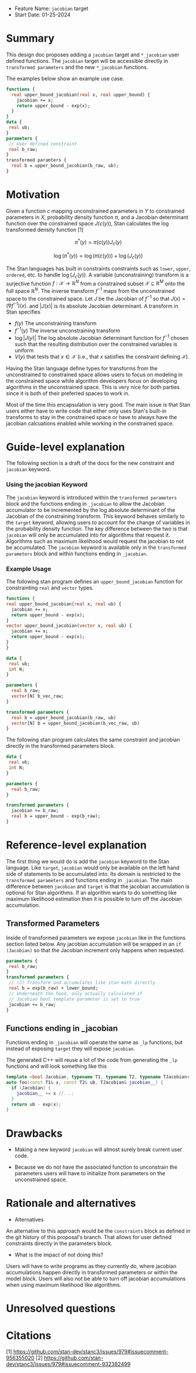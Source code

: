 - Feature Name: `jacobian` target
- Start Date: 01-25-2024

# Summary
[summary]: #summary

This design doc proposes adding a `jacobian` target and `*_jacobian` user defined functions. The `jacobian` target will be accessible directly in `transformed parameters` and the new `*_jacobian` functions.


The examples below show an example use case.

```stan
functions {
  real upper_bound_jacobian(real x, real upper_bound) {
    jacobian += x;
    return upper_bound - exp(x);
  }
}
data {
 real ub;
}
parameters {
 // User defined constraint
 real b_raw;
}
transformed paramters {
  real b = upper_bound_jacobian(b_raw, ub);
}
```

# Motivation
[motivation]: #motivation

Given a function $c$ mapping unconstrained parameters in $Y$ to constrained parameters in $X$, probability density function $\pi$, and a Jacobian determinant function over the constrained space $J(c(y))$, Stan calculates the log transformed density function [1]

$$
\pi^*(y) = \pi\left( c\left(y\right) \right) J_c\left(y\right)
$$

$$
\log\left(\pi^*(y)\right) = \log\left(\pi\left( c\left(y\right) \right)\right) + \log\left(J_c\left(y\right)\right)
$$

The Stan languages has built in constraints constraints such as `lower`, `upper`, `ordered`, etc. to handle $\log(J_c(y))$. 
A variable (unconstraining) transform is a surjective function $f:\mathcal{X} \rightarrow \mathbb{R}^N$ from a constrained subset $\mathcal{X} \subseteq \mathbb{R}^M$ onto the full space $\mathbb{R}^N$.
The inverse transform $f^{-1}$ maps from the unconstrained space to the constrained space. 
Let $J$ be the Jacobian of $f^{-1}$ so that $J(x) = (\nabla f^{-1})(x).$ and $|J(x)|$ is its absolute Jacobian determinant. A transform in Stan specifies 

- $f(y)$ The unconstraining transform
- $f^{-1}\left(y\right)$ The inverse unconstraining transform
- $\log |J(y)|$ The log absolute Jacobian determinant function for $f^{-1}$ chosen such that the resulting distribution over the constrained variables is uniform
- $V(y)$ that tests that $x \in \mathcal{X}$ (i.e., that $x$ satisfies the constraint defining $\mathcal{X}$).

Having the Stan language define types for transforms from the unconstrained to constrained space allows users to focus on modeling in the constrained space while algorithm developers focus on developing algorithms in the unconstrained space. 
This is very nice for both parties since it is both of their preferred spaces to work in.

Most of the time this encapsulation is very good. 
The main issue is that Stan users either have to write code that either only uses Stan's built-in transforms to stay in the constrained space or have to always have the jacobian calcuations enabled while working in the constrained space.




# Guide-level explanation
[guide-level-explanation]: #guide-level-explanation

The following section is a draft of the docs for the new constraint and `jacobian` keyword.

### Using the jacobian Keyword

The `jacobian` keyword is introduced within the `transformed parameters` block and the functions ending in `_jacobian` to allow the Jacobian accumulator to be incremented by the log absolute determinant of the Jacobian of the constraining transform. 
This keyword behaves similarly to the `target` keyword, allowing users to account for the change of variables in the probability density function. 
The key difference between the two is that `jacobian` will only be accumulated into for algorithms that request it. Algorithms such as maximum likelihood would request the jacobian to not be accumulated. 
The `jacobian` keyword is available only in the `transformed parameters` block and within functions ending in `_jacobian`.


### Example Usage

The following stan program defines an `upper_bound_jacobian` function for constrainting `real` and `vector` types.

```stan
functions {
real upper_bound_jacobian(real x, real ub) {
  jacobian += x;
  return upper_bound - exp(x);
}
vector upper_bound_jacobian(vector x, real ub) {
  jacobian += x;
  return upper_bound - exp(x);
}
}

data {
 real ub;
 int N;
}

parameters {
  real b_raw;
  vector[N] b_vec_raw;
}

transformed parameters {
  real b = upper_bound_jacobian(b_raw, ub)
  vector[N] b = upper_bound_jacobian(b_vec_raw, ub)
}
```

The following stan program calculates the same constraint and jacobian directly in the transformed parameters block.

```stan
data {
 real ub;
 int N;
}

parameters {
  real b_raw;
}

transformed parameters {
  jacobian += b_raw;
  real b = upper_bound - exp(b_raw);
}
```


# Reference-level explanation
[reference-level-explanation]: #reference-level-explanation

The first thing we would do is add the `jacobian` keyword to the Stan language. 
Like `target`, `jacobian` would only be available on the left hand side of statements to be accumulated into. 
Its domain is restricted to the `transformed parameters` and functions ending in `_jacobian`.
The main difference between `jacobian` and `target` is that the jacobian accumulation is optional for Stan algorithms. If an algorithm wants to do something like maximum likelihood estimation then it is possible to turn off the Jacobian accumulation.

## Transformed Parameters

Inside of transformed parameters we expose `jacobian` like in the functions section listed below. 
Any jacobian accumulation will be wrapped in an `if (Jacobian)` so that the Jacobian increment only happens when requested.

```stan
parameters {
 real b_raw;
}
transformed parameters {
 // (2) Transform and accumulates like stan math directly
 real b = exp(b_raw) + lower_bound;
 // Underneath the hood, only actually calculated if
 // Jacobian bool template parameter is set to true
 jacobian += b_raw;
}
```

## Functions ending in _jacobian

Functions ending in `_jacobian` will operate the same as `_lp` functions, but instead of exposing `target` they will expose `jacobian`.

The generated C++ will reuse a lot of the code from generating the `_lp` functions and will look something like this

```c++
template <bool Jacobian, typename T1, typename T2, typename TJacobian>
auto foo(const T1& x, const T2& ub, TJacobian& jacobian__) {
  if (Jacobian) {
    jacobian__ += x //...;
  }
  return ub - exp(x);
}
```

# Drawbacks
[drawbacks]: #drawbacks

- Making a new keyword `jacobian` will almost surely break current user code.

- Because we do not have the associated function to unconstrain the parameters users will have to initialize from parameters on the unconstrained space. 

# Rationale and alternatives
[rationale-and-alternatives]: #rationale-and-alternatives

- Alternatives

An alternative to this approach would be the `constraints` block as defined in the git history of this proposal's branch. 
That allows for user defined constraints directly in the parameters block.


- What is the impact of not doing this?

Users will have to write programs as they currently do, where jacobian accumulations happen directly in transformed parameters or within the model block. Users will also not be able to turn off jacobian accumulations when using maximum likelihood like algorithms.

# Unresolved questions
[unresolved-questions]: #unresolved-questions

# Citations

[1] https://github.com/stan-dev/stanc3/issues/979#issuecomment-956355020
[2] https://github.com/stan-dev/stanc3/issues/979#issuecomment-932382499
